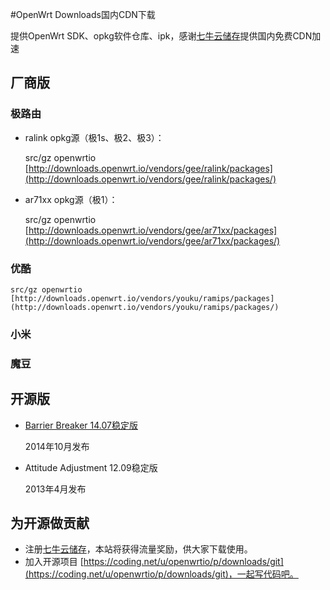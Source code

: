 #OpenWrt Downloads国内CDN下载

提供OpenWrt SDK、opkg软件仓库、ipk，感谢[七牛云储存](https://portal.qiniu.com/signup?code=3lafkpsz7yes1)提供国内免费CDN加速

## 厂商版

### 极路由

* ralink opkg源（极1s、极2、极3）：

    src/gz openwrtio [http://downloads.openwrt.io/vendors/gee/ralink/packages](http://downloads.openwrt.io/vendors/gee/ralink/packages/)
 
* ar71xx opkg源（极1）：

    src/gz openwrtio [http://downloads.openwrt.io/vendors/gee/ar71xx/packages](http://downloads.openwrt.io/vendors/gee/ar71xx/packages/)

### 优酷

    src/gz openwrtio [http://downloads.openwrt.io/vendors/youku/ramips/packages](http://downloads.openwrt.io/vendors/youku/ramips/packages/)

### 小米
### 魔豆

## 开源版

* [Barrier Breaker 14.07稳定版](http://downloads.openwrt.io/barrier_breaker/14.07/)

  2014年10月发布

* Attitude Adjustment 12.09稳定版

  2013年4月发布

## 为开源做贡献

* 注册[七牛云储存](https://portal.qiniu.com/signup?code=3lafkpsz7yes1)，本站将获得流量奖励，供大家下载使用。
* 加入开源项目 [https://coding.net/u/openwrtio/p/downloads/git](https://coding.net/u/openwrtio/p/downloads/git)，一起写代码吧。

